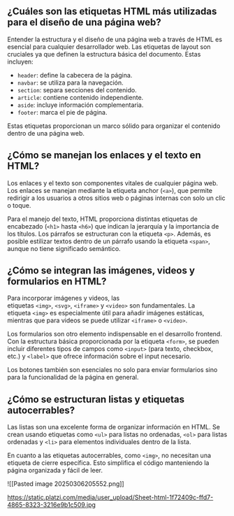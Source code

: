 ## ¿Cuáles son las etiquetas HTML más utilizadas para el diseño de una página web?

Entender la estructura y el diseño de una página web a través de HTML es esencial para cualquier desarrollador web. Las etiquetas de layout son cruciales ya que definen la estructura básica del documento. Estas incluyen:

- `header`: define la cabecera de la página.
- `navbar`: se utiliza para la navegación.
- `section`: separa secciones del contenido.
- `article`: contiene contenido independiente.
- `aside`: incluye información complementaria.
- `footer`: marca el pie de página.

Estas etiquetas proporcionan un marco sólido para organizar el contenido dentro de una página web.

## ¿Cómo se manejan los enlaces y el texto en HTML?

Los enlaces y el texto son componentes vitales de cualquier página web. Los enlaces se manejan mediante la etiqueta anchor (`<a>`), que permite redirigir a los usuarios a otros sitios web o páginas internas con solo un clic o toque.

Para el manejo del texto, HTML proporciona distintas etiquetas de encabezado (`<h1>` hasta `<h6>`) que indican la jerarquía y la importancia de los títulos. Los párrafos se estructuran con la etiqueta `<p>`. Además, es posible estilizar textos dentro de un párrafo usando la etiqueta `<span>`, aunque no tiene significado semántico.

## ¿Cómo se integran las imágenes, videos y formularios en HTML?

Para incorporar imágenes y videos, las etiquetas `<img>`, `<svg>`, `<iframe>` y `<video>` son fundamentales. La etiqueta `<img>` es especialmente útil para añadir imágenes estáticas, mientras que para videos se puede utilizar `<iframe>` o `<video>`.

Los formularios son otro elemento indispensable en el desarrollo frontend. Con la estructura básica proporcionada por la etiqueta `<form>`, se pueden incluir diferentes tipos de campos como `<input>` (para texto, checkbox, etc.) y `<label>` que ofrece información sobre el input necesario.

Los botones también son esenciales no solo para enviar formularios sino para la funcionalidad de la página en general.

## ¿Cómo se estructuran listas y etiquetas autocerrables?

Las listas son una excelente forma de organizar información en HTML. Se crean usando etiquetas como `<ul>` para listas no ordenadas, `<ol>` para listas ordenadas y `<li>` para elementos individuales dentro de la lista.

En cuanto a las etiquetas autocerrables, como `<img>`, no necesitan una etiqueta de cierre específica. Esto simplifica el código manteniendo la página organizada y fácil de leer. 

![[Pasted image 20250306205552.png]]

https://static.platzi.com/media/user_upload/Sheet-html-1f72409c-ffd7-4865-8323-3216e9b1c509.jpg

